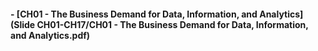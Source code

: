 #### - [CH01 - The Business Demand for Data, Information, and Analytics](Slide CH01-CH17/CH01 - The Business Demand for Data, Information, and Analytics.pdf)
